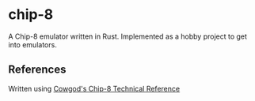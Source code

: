 # chip-8
A Chip-8 emulator written in Rust. Implemented as a hobby project to get into emulators.

## References
Written using [Cowgod's Chip-8 Technical Reference](http://devernay.free.fr/hacks/chip8/C8TECH10.HTM)
